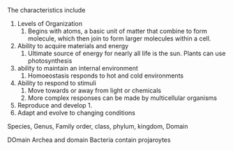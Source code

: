 The characteristics include
1. Levels of Organization
	1. Begins with atoms, a basic unit of matter that combine to form molecule, which then join to form larger molecules within a cell.
2. Ability to acquire materials and energy
	1. Ultimate source of energy for nearly all life is the sun. Plants can use photosynthesis 
3. ability to maintain an internal environment
	1. Homoeostasis responds to hot and cold environments 
4. Ability to respond to stimuli
	1. Move towards or away from light or chemicals
	2. More complex responses can be made by multicellular organisms 
5. Reproduce and develop
	1. 
6. Adapt and evolve to changing conditions

Species, Genus, Family order, class, phylum, kingdom, Domain 

DOmain Archea and domain Bacteria contain projaroytes 